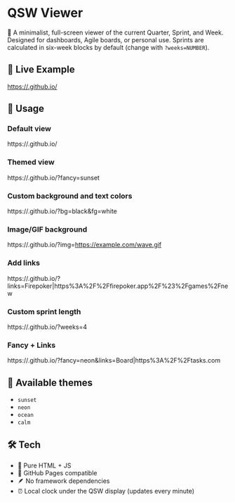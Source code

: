 
# QSW Viewer

📅 A minimalist, full-screen viewer of the current Quarter, Sprint, and Week. Designed for dashboards, Agile boards, or personal use. Sprints are calculated in six-week blocks by default (change with `?weeks=NUMBER`).

## 🔗 Live Example

[https://<your-username>.github.io/<repo-name>](https://<your-username>.github.io/<repo-name>)

## 🎨 Usage

### Default view

https://<your-site>.github.io/

### Themed view

https://<your-site>.github.io/?fancy=sunset

### Custom background and text colors

https://<your-site>.github.io/?bg=black\&fg=white

### Image/GIF background

https://<your-site>.github.io/?img=https://example.com/wave.gif

### Add links

https://<your-site>.github.io/?links=Firepoker|https%3A%2F%2Ffirepoker.app%2F%23%2Fgames%2Fnew

### Custom sprint length

https://<your-site>.github.io/?weeks=4

### Fancy + Links

https://<your-site>.github.io/?fancy=neon\&links=Board|https%3A%2F%2Ftasks.com

## 🧪 Available themes

* `sunset`
* `neon`
* `ocean`
* `calm`

## 🛠 Tech

* 🧼 Pure HTML + JS
* 🧩 GitHub Pages compatible
* 🪶 No framework dependencies
* ⏰ Local clock under the QSW display (updates every minute)


